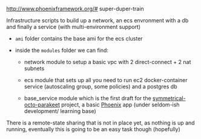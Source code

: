 http://www.phoenixframework.org/# super-duper-train

Infrastructure scripts to build up a network, an ecs envronment with a db and finally a service (with multi-environment support)

- `ami` folder contains the base ami for the ecs cluster
- inside the `modules` folder we can find:

  - network module to setup a basic vpc with 2 direct-connect + 2 nat subnets
  
  - ecs module that sets up all you need to run ec2 docker-container service (autoscaling group, some policies) and a postgres db
  
  - base_service module which is the first draft for the [symmetrical-octo-parakeet](https://github.com/shipperizer/symmetrical-octo-parakeet) project, a basic [Phoenix](http://www.phoenixframework.org/) app (under seldom-ish development/ learning base)

There is a remote-state sharing that is not in place yet, as nothing is up and running, eventually this is going to be an easy task though (hopefully)
